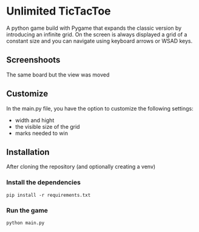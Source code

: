 # Unlimited TicTacToe
A python game build with Pygame that expands the classic version by introducing an infinite grid.
On the screen is always displayed a grid of a constant size and you can navigate using keyboard
arrows or WSAD keys.

## Screenshoots
The same board but the view was moved

[](/readme_img/moved1.png)
[](/readme_img/moved2.png)
[](/readme_img/moved3.png)

## Customize
In the main.py file, you have the option to customize the following settings: 
* width and hight
* the visible size of the grid
* marks needed to win

## Installation
After cloning the repository (and optionally creating a venv)
### Install the dependencies
```shell
pip install -r requirements.txt
```
### Run the game
```shell
python main.py
```
